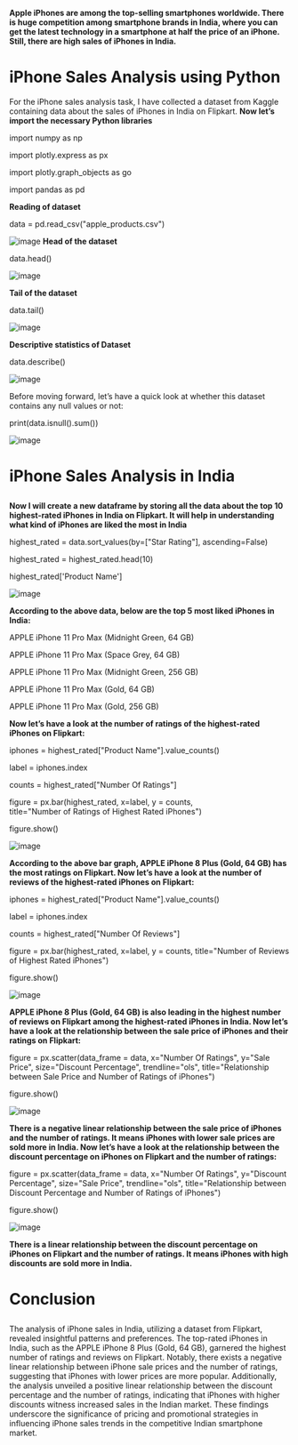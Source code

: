 **Apple iPhones are among the top-selling smartphones worldwide. There is huge competition among smartphone brands in India, where you can get the latest technology in a smartphone at half the price of an iPhone. Still, there are high sales of iPhones in India.**

# iPhone Sales Analysis using Python
For the iPhone sales analysis task, I have collected a dataset from Kaggle containing data about the sales of iPhones in India on Flipkart.
**Now let’s import the necessary Python libraries** <p>
import numpy as np <p>
import plotly.express as px <p>
import plotly.graph_objects as go <p>
import pandas as pd <p>
**Reading of dataset** <p>
data = pd.read_csv("apple_products.csv") <p>
![image](https://github.com/KalyanKumarBhogi/Comprehensive_Analysis_of_Iphone_sales_in_-india/assets/144279085/8d32f561-11aa-4205-bb28-f6df54010560)
**Head of the dataset** <p>
data.head() <p>
![image](https://github.com/KalyanKumarBhogi/Comprehensive_Analysis_of_Iphone_sales_in_-india/assets/144279085/204eb791-14f5-40aa-b66e-242a33d699a2)

**Tail of the dataset** <p>
data.tail() <p>
![image](https://github.com/KalyanKumarBhogi/Comprehensive_Analysis_of_Iphone_sales_in_-india/assets/144279085/c507e64e-b137-4e70-b8fd-bce39d112c92)

**Descriptive statistics of Dataset** <p>
data.describe() <p>
![image](https://github.com/KalyanKumarBhogi/Comprehensive_Analysis_of_Iphone_sales_in_-india/assets/144279085/91923a98-55fc-4acc-ae8f-a111b5c20f95)

Before moving forward, let’s have a quick look at whether this dataset contains any null values or not: <p>

print(data.isnull().sum()) <p>

![image](https://github.com/KalyanKumarBhogi/Comprehensive_Analysis_of_Iphone_sales_in_-india/assets/144279085/78361f30-de5b-41fb-bc52-54a821c89748)

# iPhone Sales Analysis in India <p>
**Now I will create a new dataframe by storing all the data about the top 10 highest-rated iPhones in India on Flipkart. It will help in understanding what kind of iPhones are liked the most in India** <p>
highest_rated = data.sort_values(by=["Star Rating"], 
                                 ascending=False) <p>
highest_rated = highest_rated.head(10) <p>
highest_rated['Product Name']  <p>

![image](https://github.com/KalyanKumarBhogi/Comprehensive_Analysis_of_Iphone_sales_in_-india/assets/144279085/66eeea8b-8138-4966-8405-fcdf206125c8)

**According to the above data, below are the top 5 most liked iPhones in India:** <p>

APPLE iPhone 11 Pro Max (Midnight Green, 64 GB) <p>
APPLE iPhone 11 Pro Max (Space Grey, 64 GB) <p>
APPLE iPhone 11 Pro Max (Midnight Green, 256 GB)  <p>
APPLE iPhone 11 Pro Max (Gold, 64 GB) <p>
APPLE iPhone 11 Pro Max (Gold, 256 GB) <p>

**Now let’s have a look at the number of ratings of the highest-rated iPhones on Flipkart:** <p>

iphones = highest_rated["Product Name"].value_counts() <p>
label = iphones.index <p>
counts = highest_rated["Number Of Ratings"] <p>
figure = px.bar(highest_rated, x=label, 
                y = counts,  
            title="Number of Ratings of Highest Rated iPhones") <p>
figure.show() <p>
![image](https://github.com/KalyanKumarBhogi/Comprehensive_Analysis_of_Iphone_sales_in_-india/assets/144279085/c40c27d9-6a2d-4bd8-b486-05e4319f88d0)

**According to the above bar graph, APPLE iPhone 8 Plus (Gold, 64 GB) has the most ratings on Flipkart. Now let’s have a look at the number of reviews of the highest-rated iPhones on Flipkart:** <p>

iphones = highest_rated["Product Name"].value_counts() <p>
label = iphones.index  <p>
counts = highest_rated["Number Of Reviews"]  <p>
figure = px.bar(highest_rated, x=label, 
                y = counts, 
            title="Number of Reviews of Highest Rated iPhones") <p>
figure.show() <p>
![image](https://github.com/KalyanKumarBhogi/Comprehensive_Analysis_of_Iphone_sales_in_-india/assets/144279085/82de9d03-5788-4352-a897-1fdbf5411520)


**APPLE iPhone 8 Plus (Gold, 64 GB) is also leading in the highest number of reviews on Flipkart among the highest-rated iPhones in India. Now let’s have a look at the relationship between the sale price of iPhones and their ratings on Flipkart:** <p>

figure = px.scatter(data_frame = data, x="Number Of Ratings",
                    y="Sale Price", size="Discount Percentage", 
                    trendline="ols", 
                    title="Relationship between Sale Price and Number of Ratings of iPhones") <p>
figure.show() <p>

![image](https://github.com/KalyanKumarBhogi/Comprehensive_Analysis_of_Iphone_sales_in_-india/assets/144279085/471bc19d-a62d-4f91-bd50-64f74eda7329)

**There is a negative linear relationship between the sale price of iPhones and the number of ratings. It means iPhones with lower sale prices are sold more in India. Now let’s have a look at the relationship between the discount percentage on iPhones on Flipkart and the number of ratings:** <p>

figure = px.scatter(data_frame = data, x="Number Of Ratings",
                    y="Discount Percentage", size="Sale Price", 
                    trendline="ols", 
                    title="Relationship between Discount Percentage and Number of Ratings of iPhones") <p>
figure.show() <p>
![image](https://github.com/KalyanKumarBhogi/Comprehensive_Analysis_of_Iphone_sales_in_-india/assets/144279085/555f0b0f-d23a-4b11-9377-e3a6f09764dd)

**There is a linear relationship between the discount percentage on iPhones on Flipkart and the number of ratings. It means iPhones with high discounts are sold more in India.** <p>

# Conclusion <p>
The analysis of iPhone sales in India, utilizing a dataset from Flipkart, revealed insightful patterns and preferences. The top-rated iPhones in India, such as the APPLE iPhone 8 Plus (Gold, 64 GB), garnered the highest number of ratings and reviews on Flipkart. Notably, there exists a negative linear relationship between iPhone sale prices and the number of ratings, suggesting that iPhones with lower prices are more popular. Additionally, the analysis unveiled a positive linear relationship between the discount percentage and the number of ratings, indicating that iPhones with higher discounts witness increased sales in the Indian market. These findings underscore the significance of pricing and promotional strategies in influencing iPhone sales trends in the competitive Indian smartphone market. <p>
